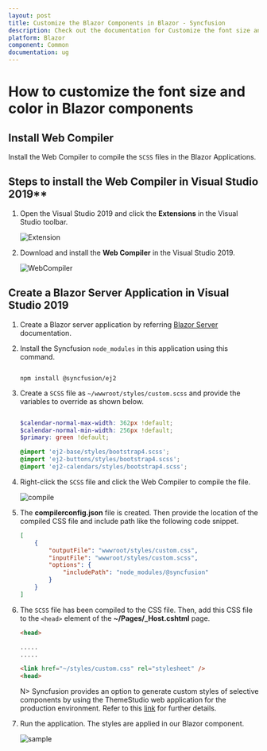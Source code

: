 ```yaml
---
layout: post
title: Customize the Blazor Components in Blazor - Syncfusion
description: Check out the documentation for Customize the font size and color in Syncfusion Blazor Components in Blazor
platform: Blazor
component: Common
documentation: ug
---
```


# How to customize the font size and color in Blazor components

## Install Web Compiler

Install the Web Compiler to compile the `SCSS` files in the Blazor Applications.

## Steps to install the Web Compiler in Visual Studio 2019**

1. Open the Visual Studio 2019 and click the **Extensions** in the Visual Studio toolbar.

    ![Extension](../images/extensions.png)

2. Download and install the **Web Compiler** in the Visual Studio 2019.

    ![WebCompiler](../images/webcompiler.png)

## Create a Blazor Server Application in Visual Studio 2019

1. Create a Blazor server application by referring [Blazor Server](../../getting-started/blazor-server-side-visual-studio/) documentation.

2. Install the Syncfusion `node_modules` in this application using this command.

    ```

    npm install @syncfusion/ej2

    ```

3. Create a `SCSS` file as `~/wwwroot/styles/custom.scss` and provide the variables to override as shown below.

    ``` scss

    $calendar-normal-max-width: 362px !default;
    $calendar-normal-min-width: 256px !default;
    $primary: green !default;

    @import 'ej2-base/styles/bootstrap4.scss';
    @import 'ej2-buttons/styles/bootstrap4.scss';
    @import 'ej2-calendars/styles/bootstrap4.scss';

    ```

4. Right-click the `SCSS` file and click the Web Compiler to compile the file.

    ![compile](../images/compile.png)

5. The **compilerconfig.json** file is created. Then provide the location of the compiled CSS file and include path like the following code snippet.

    ```json
    [
        {
            "outputFile": "wwwroot/styles/custom.css",
            "inputFile": "wwwroot/styles/custom.scss",
            "options": {
                "includePath": "node_modules/@syncfusion"
            }
        }
    ]
    ```

6. The `SCSS` file has been compiled to the CSS file. Then, add this CSS file to the `<head>` element of the **~/Pages/_Host.cshtml** page.

    ```html
    <head>

    .....
    .....

    <link href="~/styles/custom.css" rel="stylesheet" />
    <head>

    ```

    N> Syncfusion provides an option to generate custom styles of selective components by using the ThemeStudio web application for the production environment. Refer to this [link](http://ej2.syncfusion.com/themestudio/) for further details.

7. Run the application. The styles are applied in our Blazor component.

    ![sample](../images/sample.png)
